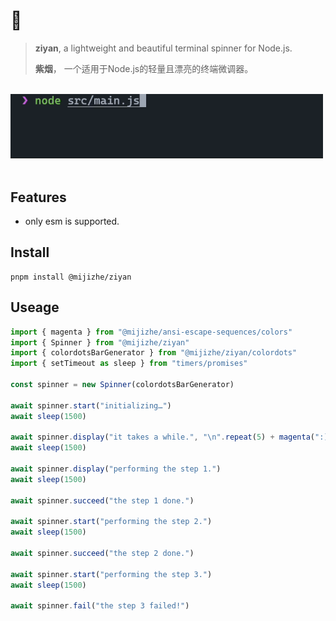 # 🌈

> **ziyan**, a lightweight and beautiful terminal spinner for Node.js.
>
> **紫烟**， 一个适用于Node.js的轻量且漂亮的终端微调器。

<br/>
<img src="screenshot.gif" width="500"/>
<br/>
<br/>

## Features

- only esm is supported.

## Install

```shell
pnpm install @mijizhe/ziyan
```

## Useage

```typescript
import { magenta } from "@mijizhe/ansi-escape-sequences/colors"
import { Spinner } from "@mijizhe/ziyan"
import { colordotsBarGenerator } from "@mijizhe/ziyan/colordots"
import { setTimeout as sleep } from "timers/promises"

const spinner = new Spinner(colordotsBarGenerator)

await spinner.start("initializing…")
await sleep(1500)

await spinner.display("it takes a while.", "\n".repeat(5) + magenta(":)"))
await sleep(1500)

await spinner.display("performing the step 1.")
await sleep(1500)

await spinner.succeed("the step 1 done.")

await spinner.start("performing the step 2.")
await sleep(1500)

await spinner.succeed("the step 2 done.")

await spinner.start("performing the step 3.")
await sleep(1500)

await spinner.fail("the step 3 failed!")
```
